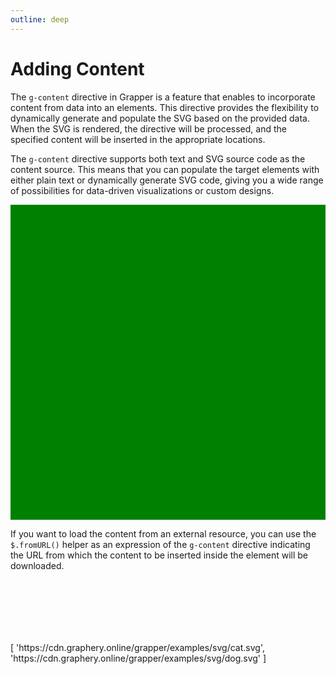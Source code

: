```yaml
---
outline: deep
---
```


# Adding Content

The `g-content` directive in Grapper is a feature that enables to incorporate content from data
into an elements. This directive provides the flexibility to dynamically generate and populate the 
SVG based on the provided data. When the SVG is rendered, the directive will be processed, and the 
specified content will be inserted in the appropriate locations.

The `g-content` directive supports both text and SVG source code as the content source. This means
that you can populate the target elements with either plain text or dynamically generate SVG code,
giving you a wide range of possibilities for data-driven visualizations or custom designs.

<ClientOnly>
<grapper-view id="content-1" data="title: 'hello', description: 'simple example'" style="width: 200px">
  <svg viewBox="0 0 100 100">
    <rect x="0" y="0" width="100" height="100" fill="green"/>
    <text style="font-size:20px; fill:white"
          x="5" 
          y="40" 
          g-content="data.title" ></text>
    <text style="font-size:12px; fill:white"
          x="5" 
          y="65" 
          g-content="data.description"></text>
  </svg>
</grapper-view>
<g-editor href="#content-1" lines-highlight="3;12;18"></g-editor>
</ClientOnly>

If you want to load the content from an external resource, you can use the `$.fromURL()` helper as 
an expression of the `g-content` directive indicating the URL from which the content to be inserted 
inside the element will be downloaded.

<ClientOnly>
<grapper-view id="content-2" style="width: 300px">
  <svg viewBox="0 0 200 40">
    <g g-for="(location, idx) of data">
      <g g-content="$.fromURL(location)" 
         g-bind:transform="$.translate( idx * -50, 0)">
      </g>
    </g>
  </svg>
  <g-script type="data">[
    'https://cdn.graphery.online/grapper/examples/svg/cat.svg',
    'https://cdn.graphery.online/grapper/examples/svg/dog.svg'
  ]</g-script>
</grapper-view>
<g-editor href="#content-2" lines-highlight="6"></g-editor>
</ClientOnly>